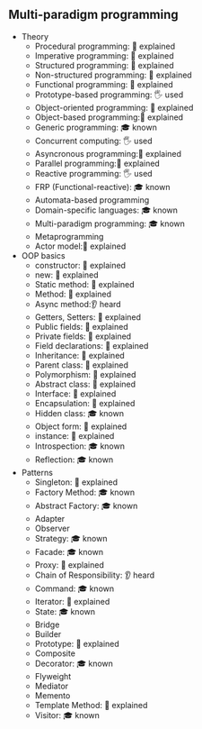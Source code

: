 ## Multi-paradigm programming

- Theory
  - Procedural programming: 🙋 explained
  - Imperative programming: 🙋 explained
  - Structured programming: 🙋 explained
  - Non-structured programming: 🙋 explained
  - Functional programming: 🙋 explained
  - Prototype-based programming: 🖐️ used
  - Object-oriented programming: 🙋 explained
  - Object-based programming:🙋 explained
  - Generic programming: 🎓 known
  - Concurrent computing: 🖐️ used
  - Asyncronous programming:🙋 explained
  - Parallel programming:🙋 explained
  - Reactive programming: 🖐️ used
  - FRP (Functional-reactive): 🎓 known
  - Automata-based programming
  - Domain-specific languages: 🎓 known
  - Multi-paradigm programming: 🎓 known
  - Metaprogramming
  - Actor model:🙋 explained
- OOP basics
  - constructor: 🙋 explained
  - new: 🙋 explained
  - Static method: 🙋 explained
  - Method: 🙋 explained
  - Async method:👂 heard
  - Getters, Setters: 🙋 explained
  - Public fields: 🙋 explained
  - Private fields: 🙋 explained
  - Field declarations: 🙋 explained
  - Inheritance: 🙋 explained
  - Parent class: 🙋 explained
  - Polymorphism: 🙋 explained
  - Abstract class: 🙋 explained
  - Interface: 🙋 explained
  - Encapsulation: 🙋 explained
  - Hidden class: 🎓 known
  - Object form: 🙋 explained
  - instance: 🙋 explained
  - Introspection: 🎓 known
  - Reflection: 🎓 known
- Patterns
  - Singleton: 🙋 explained
  - Factory Method: 🎓 known
  - Abstract Factory: 🎓 known
  - Adapter
  - Observer
  - Strategy: 🎓 known
  - Facade: 🎓 known
  - Proxy: 🙋 explained
  - Chain of Responsibility: 👂 heard
  - Command: 🎓 known
  - Iterator: 🙋 explained
  - State: 🎓 known
  - Bridge
  - Builder
  - Prototype: 🙋 explained
  - Composite
  - Decorator: 🎓 known
  - Flyweight
  - Mediator
  - Memento
  - Template Method: 🙋 explained
  - Visitor: 🎓 known
